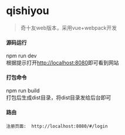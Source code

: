 # qishiyou

> 奇十友web版本，采用vue+webpack开发

#### 源码运行

npm run dev<br>
根据提示打开[http://localhost:8080](http://localhost:8080)即可看到网站

#### 打包命令

npm run build<br>
打包后生成dist目录，将dist目录发给后台即可

#### 路由

```
注册页面:  http://localhost:8080/#/login
```
